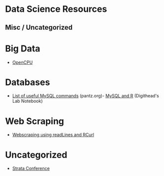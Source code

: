 # Data Science Resources
## Misc / Uncategorized

# Big Data

- [OpenCPU](https://www.opencpu.org/)

# Databases

- [List of useful MySQL commands](http://www.pantz.org/software/mysql/mysqlcommands.html)  (pantz.org)- [MySQL and R](http://digitheadslabnotebook.blogspot.com/2011/08/mysql-and-r.html) (Digithead's Lab Notebook)

# Web Scraping

- [Webscraping using readLines and RCurl](http://www.programmingr.com/content/webscraping-using-readlines-and-rcurl/)

# Uncategorized

- [Strata Conference](http://strataconf.com/)